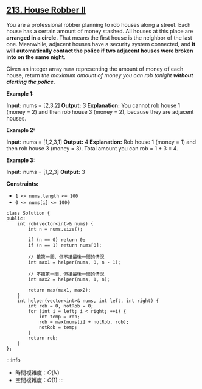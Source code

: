 ## [213\. House Robber II](https://leetcode.com/problems/house-robber-ii/)

You are a professional robber planning to rob houses along a street. Each house has a certain amount of money stashed. All houses at this place are **arranged in a circle.** That means the first house is the neighbor of the last one. Meanwhile, adjacent houses have a security system connected, and **it will automatically contact the police if two adjacent houses were broken into on the same night**.

Given an integer array `nums` representing the amount of money of each house, return _the maximum amount of money you can rob tonight **without alerting the police**_.

**Example 1:**

**Input:** nums = \[2,3,2\]
**Output:** 3
**Explanation:** You cannot rob house 1 (money = 2) and then rob house 3 (money = 2), because they are adjacent houses.

**Example 2:**

**Input:** nums = \[1,2,3,1\]
**Output:** 4
**Explanation:** Rob house 1 (money = 1) and then rob house 3 (money = 3).
Total amount you can rob = 1 + 3 = 4.

**Example 3:**

**Input:** nums = \[1,2,3\]
**Output:** 3

**Constraints:**

-   `1 <= nums.length <= 100`
-   `0 <= nums[i] <= 1000`

```cpp=
class Solution {
public:
    int rob(vector<int>& nums) {
        int n = nums.size();

        if (n == 0) return 0;
        if (n == 1) return nums[0];

        // 搶第一間，但不搶最後一間的情況
        int max1 = helper(nums, 0, n - 1);

        // 不搶第一間，但搶最後一間的情況
        int max2 = helper(nums, 1, n);

        return max(max1, max2);
    }
    int helper(vector<int>& nums, int left, int right) {
        int rob = 0, notRob = 0;
        for (int i = left; i < right; ++i) {
            int temp = rob;
            rob = max(nums[i] + notRob, rob);
            notRob = temp;
        }
        return rob;
    }
};
```

:::info
- 時間複雜度：$O(N)$
- 空間複雜度：$O(1)$
:::
